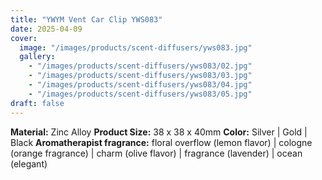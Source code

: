 ```yaml
---
title: "YWYM Vent Car Clip YWS083"
date: 2025-04-09
cover:
  image: "/images/products/scent-diffusers/yws083.jpg"
  gallery:
    - "/images/products/scent-diffusers/yws083/02.jpg"
    - "/images/products/scent-diffusers/yws083/03.jpg"
    - "/images/products/scent-diffusers/yws083/04.jpg"
    - "/images/products/scent-diffusers/yws083/05.jpg"
draft: false
---
```

**Material:** Zinc Alloy
**Product Size:** 38 x 38 x 40mm
**Color:** Silver | Gold | Black
**Aromatherapist fragrance:** floral overflow (lemon flavor) | cologne (orange fragrance) | charm (olive flavor) | fragrance (lavender) | ocean (elegant)
